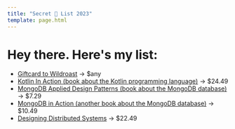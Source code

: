 ```yaml
---
title: "Secret 🎅 List 2023"
template: page.html
---
```


# Hey there. Here's my list:

- [Giftcard to Wildroast](https://wildroastcoffeeco.com/store/giftcard) -> $any
- [Kotlin In Action (book about the Kotlin programming language)](https://www.thriftbooks.com/w/kotlin-in-action_svetlana-isakova_dmitry-jemero/11432899/?resultid=4a3432f4-5ec3-4a68-a891-d003af91eda5#edition=10953016&idiq=36049896) -> $24.49
- [MongoDB Applied Design Patterns (book about the MongoDB database)](https://www.thriftbooks.com/w/mongodb-applied-design-patterns_rick-copeland/1189236/?resultid=991b5438-8777-4ed3-b4a5-86e6d8eb5d63#edition=7488872&idiq=25904950) -> $7.29
- [MongoDB in Action (another book about the MongoDB database)](https://www.thriftbooks.com/w/mongodb-in-action_tim-hawkins_kyle-banker/3247697/?resultid=168ea55d-87e3-4418-bd23-133c6bf701ef#edition=32725572&idiq=42087480) -> $10.49
- [Designing Distributed Systems](https://www.amazon.com/Designing-Distributed-Systems-Patterns-Paradigms/dp/1491983647/ref=sr_1_1?crid=2LMW5Z8YMJ5L1&keywords=designing+distributed+systems&qid=1670714043&sprefix=designing+distributed+system%2Caps%2C124&sr=8-1) -> $22.49
